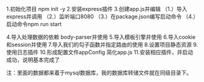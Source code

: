 1.初始化项目 npm init -y
2.安装express插件
3.创建app.js并编辑
（1.）导入express并调用
（2.）监听端口8080
（3.）在package.json编写启动命令
（4.）启动命令npm run start

4.导入处理数据的依赖 body-parser并使用
5.导入模板引擎并使用
6.导入cookie和session并使用
7.导入我们的勾子函数并指定路由的使用
8.设置项目静态资源
9.使用日志插件
10.形成配置文件appConfig 简化app.js
11.安装相应插件，并启动成功，说明基本完成了

注：里面的数据都来着于mysql数据库，我的数据库转储文件就在同级目录下。
